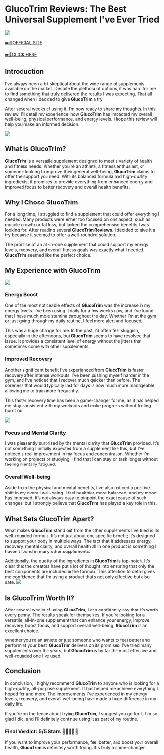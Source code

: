 # GlucoTrim Reviews: The Best Universal Supplement I've Ever Tried

[![](https://static.vecteezy.com/system/resources/thumbnails/019/896/014/small/buy-now-gradient-button-with-cart-symbol-buy-now-illustration-png.png)](https://edetoop.top/lander/sugarpreland-1/glucotrim.html) 

[➡️🌐OFFICIAL SITE](https://edetoop.top/lander/sugarpreland-1/glucotrim.html) 

[➡️🔗CLICK HERE](https://edetoop.top/lander/sugarpreland-1/glucotrim.html) 


## Introduction

I’ve always been a bit skeptical about the wide range of supplements available on the market. Despite the plethora of options, it was hard for me to find something that truly delivered the results I was expecting. That all changed when I decided to give **GlucoTrim** a try.

After several weeks of using it, I’m now ready to share my thoughts. In this review, I’ll detail my experience, how **GlucoTrim** has impacted my overall well-being, physical performance, and energy levels. I hope this review will help you make an informed decision. 

[![](https://wallpapers.com/images/hd/red-order-now-button-udg4jcj4arvn8b0n-2.png)](https://edetoop.top/lander/sugarpreland-1/glucotrim.html)  

## What is GlucoTrim?

**GlucoTrim** is a versatile supplement designed to meet a variety of health and fitness needs. Whether you're an athlete, a fitness enthusiast, or someone looking to improve their general well-being, **GlucoTrim** claims to offer the support you need. With its balanced formula and high-quality ingredients, it promises to provide everything from enhanced energy and improved focus to better recovery and overall health benefits.

## Why I Chose GlucoTrim

For a long time, I struggled to find a supplement that could offer everything I needed. Many products were either too focused on one aspect, such as muscle growth or fat loss, but lacked the comprehensive benefits I was looking for. After reading several **GlucoTrim Reviews**, I decided to give it a try because it seemed to offer a well-rounded solution.

The promise of an all-in-one supplement that could support my energy levels, recovery, and overall fitness goals was exactly what I needed. **GlucoTrim** seemed like the perfect choice.

## My Experience with GlucoTrim

[![](https://static.vecteezy.com/system/resources/thumbnails/019/896/014/small/buy-now-gradient-button-with-cart-symbol-buy-now-illustration-png.png)](https://edetoop.top/lander/sugarpreland-1/glucotrim.html)

### Energy Boost

One of the most noticeable effects of **GlucoTrim** was the increase in my energy levels. I’ve been using it daily for a few weeks now, and I’ve found that I have much more stamina throughout the day. Whether I’m at the gym or just going through my daily routine, I feel more alert and focused.

This was a huge change for me. In the past, I’d often feel sluggish, especially in the afternoons, but **GlucoTrim** seems to have resolved that issue. It provides a consistent level of energy without the jitters that sometimes come with other supplements.

### Improved Recovery

Another significant benefit I’ve experienced from **GlucoTrim** is faster recovery after intense workouts. I’ve been pushing myself harder in the gym, and I’ve noticed that I recover much quicker than before. The soreness that would typically last for days is now much more manageable, allowing me to train more frequently.

This faster recovery time has been a game-changer for me, as it has helped me stay consistent with my workouts and make progress without feeling burnt out.

[![](https://wallpapers.com/images/hd/red-order-now-button-udg4jcj4arvn8b0n-2.png)](https://edetoop.top/lander/sugarpreland-1/glucotrim.html)  

### Focus and Mental Clarity

I was pleasantly surprised by the mental clarity that **GlucoTrim** provided. It’s not something I initially expected from a supplement like this, but I’ve noticed a real improvement in my focus and concentration. Whether I’m working on projects or studying, I find that I can stay on task longer without feeling mentally fatigued.

### Overall Well-being

Aside from the physical and mental benefits, I’ve also noticed a positive shift in my overall well-being. I feel healthier, more balanced, and my mood has improved. It’s not always easy to pinpoint the exact cause of such changes, but I strongly believe that **GlucoTrim** has played a key role in this.

## What Sets GlucoTrim Apart?

What makes **GlucoTrim** stand out from the other supplements I’ve tried is its well-rounded formula. It’s not just about one specific benefit; it’s designed to support your body in multiple ways. The fact that it addresses energy, recovery, mental clarity, and overall health all in one product is something I haven’t found in many other supplements.

Additionally, the quality of the ingredients in **GlucoTrim** is top-notch. It’s clear that the creators have put a lot of thought into ensuring that only the best components are included in the formula. This attention to detail gives me confidence that I’m using a product that’s not only effective but also safe.
[![](https://static.vecteezy.com/system/resources/thumbnails/019/896/014/small/buy-now-gradient-button-with-cart-symbol-buy-now-illustration-png.png)](https://edetoop.top/lander/sugarpreland-1/glucotrim.html)
## Is GlucoTrim Worth It?

After several weeks of using **GlucoTrim**, I can confidently say that it’s worth every penny. The results speak for themselves. If you’re looking for a versatile, all-in-one supplement that can enhance your energy, improve recovery, boost focus, and support overall well-being, **GlucoTrim** is an excellent choice.

Whether you’re an athlete or just someone who wants to feel better and perform at your best, **GlucoTrim** delivers on its promises. I’ve tried many supplements over the years, but **GlucoTrim** is by far the most effective and well-rounded one I’ve used.

## Conclusion

In conclusion, I highly recommend **GlucoTrim** to anyone who is looking for a high-quality, all-purpose supplement. It has helped me achieve everything I hoped for and more. The improvements I’ve experienced in my energy levels, recovery, and overall well-being have made a huge difference in my daily life.

If you’re on the fence about trying **GlucoTrim**, I suggest you go for it. I’m so glad I did, and I’ll definitely continue using it as part of my routine.

### Final Verdict: 5/5 Stars 🌟🌟🌟🌟🌟

If you want to improve your performance, feel better, and boost your overall health, **GlucoTrim** is definitely worth trying. It's truly a game-changer.
